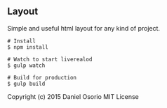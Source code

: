 ## Layout

Simple and useful html layout for any kind of project.

```shell
# Install
$ npm install

# Watch to start liverealod
$ gulp watch

# Build for production
$ gulp build
```

Copyright (c) 2015 Daniel Osorio
MIT License